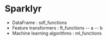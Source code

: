 # Sparklyr

- DataFrame : sdf_functions
- Feature transformers : ft_functions
-- a
-- b
- Machine learning algorithms : ml_functions

